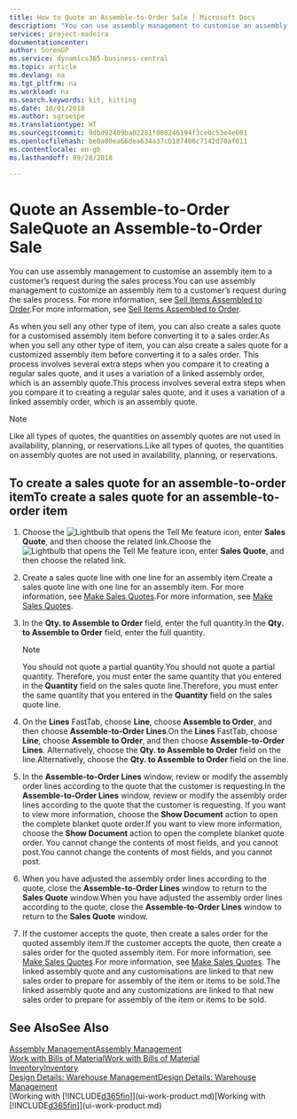 ```yaml
---
title: How to Quote an Assemble-to-Order Sale | Microsoft Docs
description: "You can use assembly management to customise an assembly item to a customer’s request during the sales process."
services: project-madeira
documentationcenter: 
author: SorenGP
ms.service: dynamics365-business-central
ms.topic: article
ms.devlang: na
ms.tgt_pltfrm: na
ms.workload: na
ms.search.keywords: kit, kitting
ms.date: 10/01/2018
ms.author: sgroespe
ms.translationtype: HT
ms.sourcegitcommit: 9dbd92409ba02281f008246194f3ce0c53e4e001
ms.openlocfilehash: be0a80ea66dea634a37cb187408c7142d70af011
ms.contentlocale: en-gb
ms.lasthandoff: 09/28/2018

---
```

# <a name="quote-an-assemble-to-order-sale"></a><span data-ttu-id="d68af-103">Quote an Assemble-to-Order Sale</span><span class="sxs-lookup"><span data-stu-id="d68af-103">Quote an Assemble-to-Order Sale</span></span>
<span data-ttu-id="d68af-104">You can use assembly management to customise an assembly item to a customer’s request during the sales process.</span><span class="sxs-lookup"><span data-stu-id="d68af-104">You can use assembly management to customize an assembly item to a customer’s request during the sales process.</span></span> <span data-ttu-id="d68af-105">For more information, see [Sell Items Assembled to Order](assembly-how-to-sell-items-assembled-to-order.md).</span><span class="sxs-lookup"><span data-stu-id="d68af-105">For more information, see [Sell Items Assembled to Order](assembly-how-to-sell-items-assembled-to-order.md).</span></span>  

<span data-ttu-id="d68af-106">As when you sell any other type of item, you can also create a sales quote for a customised assembly item before converting it to a sales order.</span><span class="sxs-lookup"><span data-stu-id="d68af-106">As when you sell any other type of item, you can also create a sales quote for a customized assembly item before converting it to a sales order.</span></span> <span data-ttu-id="d68af-107">This process involves several extra steps when you compare it to creating a regular sales quote, and it uses a variation of a linked assembly order, which is an assembly quote.</span><span class="sxs-lookup"><span data-stu-id="d68af-107">This process involves several extra steps when you compare it to creating a regular sales quote, and it uses a variation of a linked assembly order, which is an assembly quote.</span></span>

> [!NOTE]  
>  <span data-ttu-id="d68af-108">Like all types of quotes, the quantities on assembly quotes are not used in availability, planning, or reservations.</span><span class="sxs-lookup"><span data-stu-id="d68af-108">Like all types of quotes, the quantities on assembly quotes are not used in availability, planning, or reservations.</span></span>  

## <a name="to-create-a-sales-quote-for-an-assemble-to-order-item"></a><span data-ttu-id="d68af-109">To create a sales quote for an assemble-to-order item</span><span class="sxs-lookup"><span data-stu-id="d68af-109">To create a sales quote for an assemble-to-order item</span></span>  
1.  <span data-ttu-id="d68af-110">Choose the ![Lightbulb that opens the Tell Me feature](media/ui-search/search_small.png "Tell me what you want to do") icon, enter **Sales Quote**, and then choose the related link.</span><span class="sxs-lookup"><span data-stu-id="d68af-110">Choose the ![Lightbulb that opens the Tell Me feature](media/ui-search/search_small.png "Tell me what you want to do") icon, enter **Sales Quote**, and then choose the related link.</span></span>  
2.  <span data-ttu-id="d68af-111">Create a sales quote line with one line for an assembly item.</span><span class="sxs-lookup"><span data-stu-id="d68af-111">Create a sales quote line with one line for an assembly item.</span></span> <span data-ttu-id="d68af-112">For more information, see [Make Sales Quotes](sales-how-make-offers.md).</span><span class="sxs-lookup"><span data-stu-id="d68af-112">For more information, see [Make Sales Quotes](sales-how-make-offers.md).</span></span>  
3.  <span data-ttu-id="d68af-113">In the **Qty. to Assemble to Order** field, enter the full quantity.</span><span class="sxs-lookup"><span data-stu-id="d68af-113">In the **Qty. to Assemble to Order** field, enter the full quantity.</span></span>

    > [!NOTE]  
    >  <span data-ttu-id="d68af-114">You should not quote a partial quantity.</span><span class="sxs-lookup"><span data-stu-id="d68af-114">You should not quote a partial quantity.</span></span> <span data-ttu-id="d68af-115">Therefore, you must enter the same quantity that you entered in the **Quantity** field on the sales quote line.</span><span class="sxs-lookup"><span data-stu-id="d68af-115">Therefore, you must enter the same quantity that you entered in the **Quantity** field on the sales quote line.</span></span>  

4.  <span data-ttu-id="d68af-116">On the **Lines** FastTab, choose **Line**, choose **Assemble to Order**, and then choose **Assemble-to-Order Lines**.</span><span class="sxs-lookup"><span data-stu-id="d68af-116">On the **Lines** FastTab, choose **Line**, choose **Assemble to Order**, and then choose **Assemble-to-Order Lines**.</span></span> <span data-ttu-id="d68af-117">Alternatively, choose the **Qty. to Assemble to Order** field on the line.</span><span class="sxs-lookup"><span data-stu-id="d68af-117">Alternatively, choose the **Qty. to Assemble to Order** field on the line.</span></span>  
5.  <span data-ttu-id="d68af-118">In the **Assemble-to-Order Lines** window, review or modify the assembly order lines according to the quote that the customer is requesting.</span><span class="sxs-lookup"><span data-stu-id="d68af-118">In the **Assemble-to-Order Lines** window, review or modify the assembly order lines according to the quote that the customer is requesting.</span></span> <span data-ttu-id="d68af-119">If you want to view more information, choose the **Show Document** action to open the complete blanket quote order.</span><span class="sxs-lookup"><span data-stu-id="d68af-119">If you want to view more information, choose the **Show Document** action to open the complete blanket quote order.</span></span> <span data-ttu-id="d68af-120">You cannot change the contents of most fields, and you cannot post.</span><span class="sxs-lookup"><span data-stu-id="d68af-120">You cannot change the contents of most fields, and you cannot post.</span></span>  
6.  <span data-ttu-id="d68af-121">When you have adjusted the assembly order lines according to the quote, close the **Assemble-to-Order Lines** window to return to the **Sales Quote** window.</span><span class="sxs-lookup"><span data-stu-id="d68af-121">When you have adjusted the assembly order lines according to the quote, close the **Assemble-to-Order Lines** window to return to the **Sales Quote** window.</span></span>  
7.  <span data-ttu-id="d68af-122">If the customer accepts the quote, then create a sales order for the quoted assembly item.</span><span class="sxs-lookup"><span data-stu-id="d68af-122">If the customer accepts the quote, then create a sales order for the quoted assembly item.</span></span> <span data-ttu-id="d68af-123">For more information, see [Make Sales Quotes](sales-how-make-offers.md).</span><span class="sxs-lookup"><span data-stu-id="d68af-123">For more information, see [Make Sales Quotes](sales-how-make-offers.md).</span></span> <span data-ttu-id="d68af-124">The linked assembly quote and any customisations are linked to that new sales order to prepare for assembly of the item or items to be sold.</span><span class="sxs-lookup"><span data-stu-id="d68af-124">The linked assembly quote and any customizations are linked to that new sales order to prepare for assembly of the item or items to be sold.</span></span>  

## <a name="see-also"></a><span data-ttu-id="d68af-125">See Also</span><span class="sxs-lookup"><span data-stu-id="d68af-125">See Also</span></span>  
[<span data-ttu-id="d68af-126">Assembly Management</span><span class="sxs-lookup"><span data-stu-id="d68af-126">Assembly Management</span></span>](assembly-assemble-items.md)  
[<span data-ttu-id="d68af-127">Work with Bills of Material</span><span class="sxs-lookup"><span data-stu-id="d68af-127">Work with Bills of Material</span></span>](inventory-how-work-BOMs.md)  
[<span data-ttu-id="d68af-128">Inventory</span><span class="sxs-lookup"><span data-stu-id="d68af-128">Inventory</span></span>](inventory-manage-inventory.md)  
[<span data-ttu-id="d68af-129">Design Details: Warehouse Management</span><span class="sxs-lookup"><span data-stu-id="d68af-129">Design Details: Warehouse Management</span></span>](design-details-warehouse-management.md)  
<span data-ttu-id="d68af-130">[Working with [!INCLUDE[d365fin](includes/d365fin_md.md)]](ui-work-product.md)</span><span class="sxs-lookup"><span data-stu-id="d68af-130">[Working with [!INCLUDE[d365fin](includes/d365fin_md.md)]](ui-work-product.md)</span></span>

